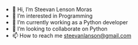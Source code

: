 - 👋 Hi, I’m Steevan Lenson Moras
- 👀 I’m interested in Programming
- 🌱 I’m currently working as a Python developer
- 💞️ I’m looking to collaborate on Python
- 📫 How to reach me steevanlanson@gmail.com

<!---
steevanmoras/steevanmoras is a ✨ special ✨ repository because its `README.md` (this file) appears on your GitHub profile.
You can click the Preview link to take a look at your changes.
--->
